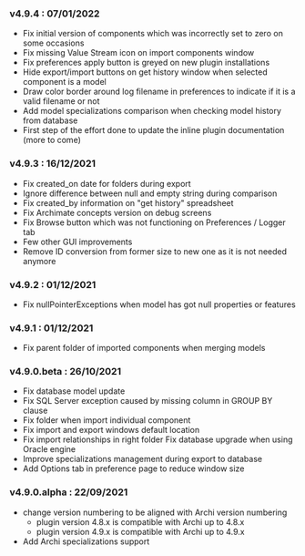 ### v4.9.4 : 07/01/2022
* Fix initial version of components which was incorrectly set to zero on some occasions 
* Fix missing Value Stream icon on import components window
* Fix preferences apply button is greyed on new plugin installations
* Hide export/import buttons on get history window when selected component is a model 
* Draw color border around log filename in preferences to indicate if it is a valid filename or not
* Add model specializations comparison when checking model history from database
* First step of the effort done to update the inline plugin documentation (more to come)


### v4.9.3 : 16/12/2021
* Fix created_on date for folders during export
* Ignore difference between null and empty string during comparison
* Fix created_by information on "get history" spreadsheet
* Fix Archimate concepts version on debug screens
* Fix Browse button which was not functioning on Preferences / Logger tab
* Few other GUI improvements
* Remove ID conversion from former size to new one as it is not needed anymore

### v4.9.2 : 01/12/2021
* Fix nullPointerExceptions when model has got null properties or features

### v4.9.1 : 01/12/2021
* Fix parent folder of imported components when merging models

### v4.9.0.beta : 26/10/2021
* Fix database model update
* Fix SQL Server exception caused by missing column in GROUP BY clause
* Fix folder when import individual component
* Fix import and export windows default location
* Fix import relationships in right folder
Fix database upgrade when using Oracle engine
* Improve specializations management during export to database
* Add Options tab in preference page to reduce window size

### v4.9.0.alpha : 22/09/2021
* change version numbering to be aligned with Archi version numbering
  * plugin version 4.8.x is compatible with Archi up to 4.8.x
  * plugin version 4.9.x is compatible with Archi up to 4.9.x
* Add Archi specializations support
